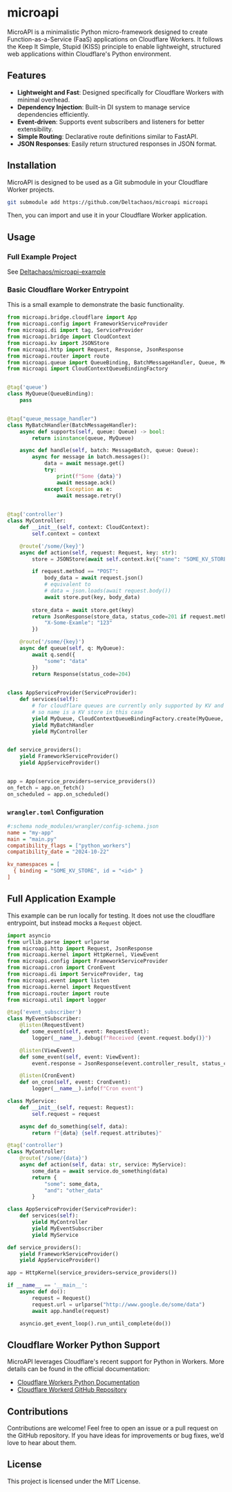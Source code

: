 # microapi

MicroAPI is a minimalistic Python micro-framework designed to create Function-as-a-Service (FaaS) applications on Cloudflare Workers. It follows the Keep It Simple, Stupid (KISS) principle to enable lightweight, structured web applications within Cloudflare's Python environment.

## Features

- **Lightweight and Fast**: Designed specifically for Cloudflare Workers with minimal overhead.
- **Dependency Injection**: Built-in DI system to manage service dependencies efficiently.
- **Event-driven**: Supports event subscribers and listeners for better extensibility.
- **Simple Routing**: Declarative route definitions similar to FastAPI.
- **JSON Responses**: Easily return structured responses in JSON format.

## Installation

MicroAPI is designed to be used as a Git submodule in your Cloudflare Worker projects.

```sh
git submodule add https://github.com/Deltachaos/microapi microapi
```

Then, you can import and use it in your Cloudflare Worker application.

## Usage

### Full Example Project

See [Deltachaos/microapi-example](https://github.com/Deltachaos/microapi-example)

### Basic Cloudflare Worker Entrypoint

This is a small example to demonstrate the basic functionality.

```python
from microapi.bridge.cloudflare import App
from microapi.config import FrameworkServiceProvider
from microapi.di import tag, ServiceProvider
from microapi.bridge import CloudContext
from microapi.kv import JSONStore
from microapi.http import Request, Response, JsonResponse
from microapi.router import route
from microapi.queue import QueueBinding, BatchMessageHandler, Queue, MessageBatch
from microapi import CloudContextQueueBindingFactory


@tag('queue')
class MyQueue(QueueBinding):
    pass


@tag("queue_message_handler")
class MyBatchHandler(BatchMessageHandler):
    async def supports(self, queue: Queue) -> bool:
        return isinstance(queue, MyQueue)

    async def handle(self, batch: MessageBatch, queue: Queue):
        async for message in batch.messages():
            data = await message.get()
            try:
                print(f"Some {data}")
                await message.ack()
            except Exception as e:
                await message.retry()

                
@tag('controller')
class MyController:
    def __init__(self, context: CloudContext):
        self.context = context

    @route('/some/{key}')
    async def action(self, request: Request, key: str):
        store = JSONStore(await self.context.kv({"name": "SOME_KV_STORE"}))

        if request.method == "POST":
            body_data = await request.json()
            # equivalent to  
            # data = json.loads(await request.body())
            await store.put(key, body_data)
            
        store_data = await store.get(key)
        return JsonResponse(store_data, status_code=201 if request.method == "POST" else 200, headers={
            "X-Some-Examle": "123"
        })

    @route('/some/{key}')
    async def queue(self, q: MyQueue):
        await q.send({
            "some": "data"
        })
        return Response(status_code=204)

    
class AppServiceProvider(ServiceProvider):
    def services(self):
        # for cloudflare queues are currently only supported by KV and Cron
        # so name is a KV store in this case
        yield MyQueue, CloudContextQueueBindingFactory.create(MyQueue, {"name": "SOME_QUEUE"})
        yield MyBatchHandler
        yield MyController


def service_providers():
    yield FrameworkServiceProvider()
    yield AppServiceProvider()


app = App(service_providers=service_providers())
on_fetch = app.on_fetch()
on_scheduled = app.on_scheduled()
```

### `wrangler.toml` Configuration

```ini
#:schema node_modules/wrangler/config-schema.json
name = "my-app"
main = "main.py"
compatibility_flags = ["python_workers"]
compatibility_date = "2024-10-22"

kv_namespaces = [
  { binding = "SOME_KV_STORE", id = "<id>" }
]
```

## Full Application Example

This example can be run locally for testing. It does not use the cloudflare entrypoint, but instead mocks a `Request` object.

```python
import asyncio
from urllib.parse import urlparse
from microapi.http import Request, JsonResponse
from microapi.kernel import HttpKernel, ViewEvent
from microapi.config import FrameworkServiceProvider
from microapi.cron import CronEvent
from microapi.di import ServiceProvider, tag
from microapi.event import listen
from microapi.kernel import RequestEvent
from microapi.router import route
from microapi.util import logger

@tag('event_subscriber')
class MyEventSubscriber:
    @listen(RequestEvent)
    def some_event(self, event: RequestEvent):
        logger(__name__).debug(f"Received {event.request.body()}")

    @listen(ViewEvent)
    def some_event(self, event: ViewEvent):
        event.response = JsonResponse(event.controller_result, status_code=400, headers={"X-Some-Header": "value"})

    @listen(CronEvent)
    def on_cron(self, event: CronEvent):
        logger(__name__).info(f"Cron event")

class MyService:
    def __init__(self, request: Request):
        self.request = request

    async def do_something(self, data):
        return f"{data} {self.request.attributes}"

@tag('controller')
class MyController:
    @route('/some/{data}')
    async def action(self, data: str, service: MyService):
        some_data = await service.do_something(data)
        return {
            "some": some_data,
            "and": "other_data"
        }

class AppServiceProvider(ServiceProvider):
    def services(self):
        yield MyController
        yield MyEventSubscriber
        yield MyService

def service_providers():
    yield FrameworkServiceProvider()
    yield AppServiceProvider()

app = HttpKernel(service_providers=service_providers())

if __name__ == '__main__':
    async def do():
        request = Request()
        request.url = urlparse("http://www.google.de/some/data")
        await app.handle(request)

    asyncio.get_event_loop().run_until_complete(do())
```

## Cloudflare Worker Python Support

MicroAPI leverages Cloudflare's recent support for Python in Workers. More details can be found in the official documentation:

- [Cloudflare Workers Python Documentation](https://developers.cloudflare.com/workers/languages/python/)
- [Cloudflare Workerd GitHub Repository](https://github.com/cloudflare/workerd)

## Contributions

Contributions are welcome! Feel free to open an issue or a pull request on the GitHub repository. If you have ideas for improvements or bug fixes, we’d love to hear about them.

## License

This project is licensed under the MIT License.
